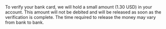 To verify your bank card, we will hold a small amount (1.30 USD) in your account. This amount will not be debited and will be released as soon as the verification is complete. The time required to release the money may vary from bank to bank.
